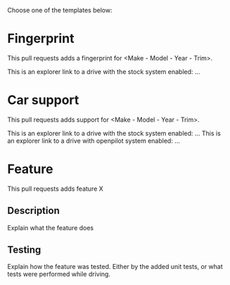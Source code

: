 Choose one of the templates below:

# Fingerprint
This pull requests adds a fingerprint for <Make - Model - Year - Trim>.

This is an explorer link to a drive with the stock system enabled: ...

# Car support
This pull requests adds support for <Make - Model - Year - Trim>.

This is an explorer link to a drive with the stock system enabled: ...
This is an explorer link to a drive with openpilot system enabled: ...

# Feature
This pull requests adds feature X

## Description
Explain what the feature does

## Testing
Explain how the feature was tested. Either by the added unit tests, or what tests were performed while driving.
